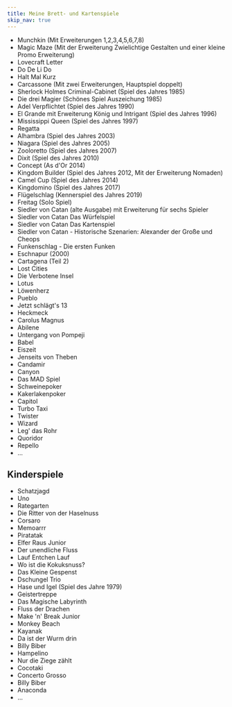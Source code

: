 ```yaml
---
title: Meine Brett- und Kartenspiele
skip_nav: true
---
```


* Munchkin (Mit Erweiterungen 1,2,3,4,5,6,7,8)
* Magic Maze (Mit der Erweiterung Zwielichtige Gestalten und einer kleine Promo Erweiterung)
* Lovecraft Letter
* Do De Li Do
* Halt Mal Kurz
* Carcassone (Mit zwei Erweiterungen, Hauptspiel doppelt)
* Sherlock Holmes Criminal-Cabinet (Spiel des Jahres 1985)
* Die drei Magier (Schönes Spiel Auszeichung 1985)
* Adel Verpflichtet (Spiel des Jahres 1990)
* El Grande mit Erweiterung König und Intrigant (Spiel des Jahres 1996)
* Mississippi Queen (Spiel des Jahres 1997)
* Regatta
* Alhambra (Spiel des Jahres 2003)
* Niagara (Spiel des Jahres 2005)
* Zooloretto (Spiel des Jahres 2007)
* Dixit (Spiel des Jahres 2010)
* Concept (As d'Or 2014)
* Kingdom Builder (Spiel des Jahres 2012, Mit der Erweiterung Nomaden)
* Camel Cup (Spiel des Jahres 2014)
* Kingdomino (Spiel des Jahres 2017)
* Flügelschlag (Kennerspiel des Jahres 2019)
* Freitag (Solo Spiel)
* Siedler von Catan (alte Ausgabe) mit Erweiterung für sechs Spieler
* Siedler von Catan Das Würfelspiel
* Siedler von Catan Das Kartenspiel
* Siedler von Catan - Historische Szenarien: Alexander der Große und Cheops
* Funkenschlag - Die ersten Funken
* Eschnapur (2000)
* Cartagena (Teil 2)
* Lost Cities
* Die Verbotene Insel
* Lotus
* Löwenherz
* Pueblo
* Jetzt schlägt's 13
* Heckmeck
* Carolus Magnus
* Abilene
* Untergang von Pompeji
* Babel
* Eiszeit
* Jenseits von Theben
* Candamir
* Canyon
* Das MAD Spiel
* Schweinepoker
* Kakerlakenpoker
* Capitol
* Turbo Taxi
* Twister
* Wizard
* Leg' das Rohr
* Quoridor
* Repello
* ...

## Kinderspiele
* Schatzjagd
* Uno
* Rategarten
* Die Ritter von der Haselnuss
* Corsaro
* Memoarrr
* Piratatak
* Elfer Raus Junior
* Der unendliche Fluss
* Lauf Entchen Lauf
* Wo ist die Kokuksnuss?
* Das Kleine Gespenst
* Dschungel Trio
* Hase und Igel (Spiel des Jahre 1979)
* Geistertreppe
* Das Magische Labyrinth
* Fluss der Drachen
* Make 'n' Break Junior
* Monkey Beach
* Kayanak
* Da ist der Wurm drin
* Billy Biber
* Hampelino
* Nur die Ziege zählt
* Cocotaki
* Concerto Grosso
* Billy Biber
* Anaconda
* ...

